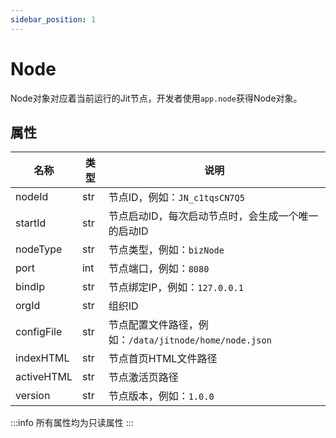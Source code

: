 ```yaml
---
sidebar_position: 1
---
```


# Node

Node对象对应着当前运行的Jit节点，开发者使用`app.node`获得Node对象。

## 属性

| 名称 | 类型 | 说明 |
|------|------|------|
| nodeId | str | 节点ID，例如：`JN_c1tqsCN7Q5` |
| startId | str | 节点启动ID，每次启动节点时，会生成一个唯一的启动ID |
| nodeType | str | 节点类型，例如：`bizNode` |
| port | int | 节点端口，例如：`8080` |
| bindIp | str | 节点绑定IP，例如：`127.0.0.1` |
| orgId | str | 组织ID|
| configFile | str | 节点配置文件路径，例如：`/data/jitnode/home/node.json` |
| indexHTML | str | 节点首页HTML文件路径|
| activeHTML | str | 节点激活页路径|
| version | str | 节点版本，例如：`1.0.0` |


:::info
所有属性均为只读属性
:::